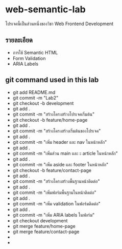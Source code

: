 # web-semantic-lab
โปรเจคนี้เป็นส่วนหนึ่งของวิชา Web Frontend Development
## รายละเอียด
- การใช้ Semantic HTML
- Form Validation
- ARIA Labels
## git command used in this lab
- git add README.md
- git commit -m "Lab2"
- git checkout -b development  
- git add .
- git commit -m "สร้างโครงสร้างโปรเจคเริ่มต้น"
- git checkout -b feature/home-page
- git add .
- git commit -m "สร้างโครงสร้างเริ่มต้นของโปรเจค"
- git add .
- git commit -m "เพิ่ม header และ nav ในหน้าหลัก" 
- git add .
- git commit -m "เพิ่มส่วน main และ  ะ article ในหน้าหลัก"
- git add .
- git commit -m  "เพิ่ม aside และ footer ในหน้าหลัก"
- git checkout -b feature/contact-page
- git add . 
- git commit -m "สร้างโครงสร้างพื้นฐานหน้าติดต่อ"
- git add . 
- git commit -m "เพิ่มฟอร์มพื้นฐานในหน้าติดต่อ"
- git add .
-  git commit -m  "เพิ่ม validation ในฟอร์มติดต่อ"  
- git add .
- git commit -m  "เพิ่ม ARIA labels ในฟอร์ม" 
- git checkout development
-  git merge feature/home-page
- git merge feature/contact-page
- 
- 